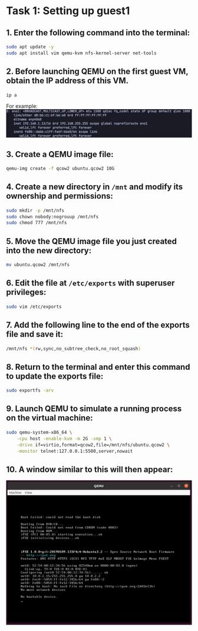 # Task 1: Setting up guest1

## 1. Enter the following command into the terminal:
```bash
sudo apt update -y
sudo apt install vim qemu-kvm nfs-kernel-server net-tools
```

## 2. Before launching QEMU on the first guest VM, obtain the IP address of this VM.
```bash
ip a
```
For example:
![](../../assets/2025-06-10-22-20-48.png)

## 3. Create a QEMU image file:
```bash
qemu-img create -f qcow2 ubuntu.qcow2 10G
```

## 4. Create a new directory in `/mnt` and modify its ownership and permissions:
```bash
sudo mkdir -p /mnt/nfs
sudo chown nobody:nogrouup /mnt/nfs
sudo chmod 777 /mnt/nfs
```

## 5. Move the QEMU image file you just created into the new directory:
```bash
mv ubuntu.qcow2 /mnt/nfs
```

## 6. Edit the file at `/etc/exports` with superuser privileges:
```bash
sudo vim /etc/exports
```

## 7. Add the following line to the end of the exports file and save it:
```bash
/mnt/nfs *(rw,sync,no_subtree_check,no_root_squash)
```

## 8. Return to the terminal and enter this command to update the exports file:
```bash
sudo exportfs -arv
```

## 9. Launch QEMU to simulate a running process on the virtual machine:
```bash
sudo qemu-system-x86_64 \
    -cpu host -enable-kvm -m 2G -smp 1 \
    -drive if=virtio,format=qcow2,file=/mnt/nfs/ubuntu.qcow2 \
    -monitor telnet:127.0.0.1:5500,server,nowait
```

## 10. A window similar to this will then appear:
![](../../assets/2025-06-10-22-25-39.png)
